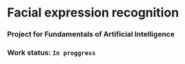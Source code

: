 # Facial expression recognition
### Project for Fundamentals of Artificial Intelligence
### Work status: ```In proggress```
